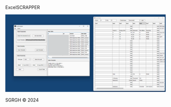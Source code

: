 ExcelSCRAPPER

<p align="center">
  <img src="https://github.com/sghmire/ExcelScapper/blob/main/MAIN_1.png" width="800" title="Main Window">
</p>


SGRGH 
© 2024
